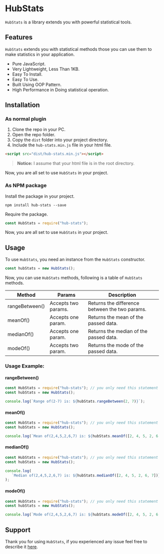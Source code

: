 # HubStats

`HubStats` is a library extends you with powerful statistical tools.

## Features

`HubStats` extends you with statistical methods those you can use them to make statistics in your application.

-  Pure JavaScript.
-  Very Lightweight, Less Than 1KB.
-  Easy To Install.
-  Easy To Use.
-  Built Using OOP Pattern.
-  High Performance in Doing statistical operation.

## Installation

### As normal plugin

1. Clone the repo in your PC.
2. Open the repo folder.
3. Copy the `dist` folder into your project directory.
4. Include the `hub-stats.min.js` file in your html file.

```html
<script src="dist/hub-stats.min.js"></script>
```

> **Notice:** I assume that your html file is in the root directory.

Now, you are all set to use `HubStats` in your project.

### As NPM package

Install the package in your project.

```
npm install hub-stats --save
```

Require the package.

```javascript
const HubStats = require("hub-stats");
```

Now, you are all set to use `HubStats` in your project.

## Usage

To use `HubStats`, you need an instance from the `HubStats` constructor.

```javascript
const hubStats = new HubStats();
```

Now, you can use `HubStats` methods, following is a table of `HubStats` methods.

| Method         | Params              | Description                                    |
| -------------- | ------------------- | ---------------------------------------------- |
| rangeBetween() | Accepts two params. | Returns the difference between the two params. |
| meanOf()       | Accepts one param.  | Returns the mean of the passed data.           |
| medianOf()     | Accepts one param.  | Returns the median of the passed data.         |
| modeOf()       | Accepts two param.  | Returns the mode of the passed data.           |

### Usage Example:

#### rangeBetween()

```javascript
const HubStats = require("hub-stats"); // you only need this statement if you are using nodejs
const hubStats = new HubStats();

console.log(`Range of(2-7) is: ${hubStats.rangeBetween(2, 7)}`);
```

#### meanOf()

```javascript
const HubStats = require("hub-stats"); // you only need this statement if you are using nodejs
const hubStats = new HubStats();

console.log(`Mean of(2,4,5,2,6,7) is: ${hubStats.meanOf([2, 4, 5, 2, 6, 7])}`);
```

#### medianOf()

```javascript
const HubStats = require("hub-stats"); // you only need this statement if you are using nodejs
const hubStats = new HubStats();

console.log(
   `Median of(2,4,5,2,6,7) is: ${hubStats.medianOf([2, 4, 5, 2, 6, 7])}`
);
```

#### modeOf()

```javascript
const HubStats = require("hub-stats"); // you only need this statement if you are using nodejs
const hubStats = new HubStats();

console.log(`Mode of(2,4,5,2,6,7) is: ${hubStats.modeOf([2, 4, 5, 2, 6, 7])}`);
```

## Support

Thank you for using `HubStats`, if you experienced any issue feel free to describe it [here](https://github.com/gitmhd/hub-stats/issues).
